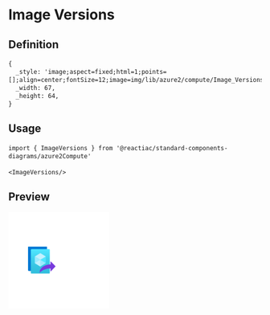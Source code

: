 # Image Versions

## Definition

```
{
  _style: 'image;aspect=fixed;html=1;points=[];align=center;fontSize=12;image=img/lib/azure2/compute/Image_Versions.svg;strokeColor=none;',
  _width: 67,
  _height: 64,
}
```

## Usage

```
import { ImageVersions } from '@reactiac/standard-components-diagrams/azure2Compute'

<ImageVersions/>
```

## Preview

<img src="./image-versions.png" width="200"/>
